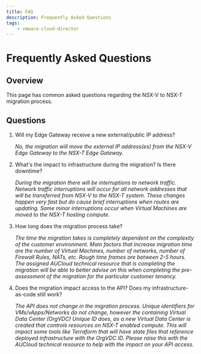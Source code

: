 ```yaml
---
title: FAQ
description: Frequently Asked Questions
tags:
    - vmware-cloud-director
---
```


# Frequently Asked Questions

## Overview

This page has common asked questions regarding the NSX-V to NSX-T migration process.

## Questions

1. Will my Edge Gateway receive a new external/public IP address?

	*No, the migration will move the external IP address(es) from the NSX-V Edge Gateway to the NSX-T Edge Gateway.*

2. What's the impact to infrastructure during the migration? Is there downtime?

	*During the migration there will be interruptions to network traffic.  Network traffic interruptions will occur for all network addresses that will be transferred from NSX-V to the NSX-T system. These changes happen very fast but do cause brief interruptions when routes are updating.  Same minor interruptions occur when Virtual Machines are moved to the NSX-T hosting compute.*

3. How long does the migration process take?

	*The time the migration takes is completely dependent on the complexity of the customer environment.  Main factors that increase migration time are the number of Virtual Machines, number of networks, number of Firewall Rules, NATs, etc.  Rough time frames are between 2-5 hours.  The assigned AUCloud technical resource that is completing the migration will be able to better advise on this when completing the pre-assessment of the migration for the particular customer tenancy.*

4. Does the migration impact access to the API?  Does my infrastructure-as-code still work?

	*The API does not change in the migration process.  Unique identifiers for VMs/vApps/Networks do not change, however the containing Virtual Data Center (OrgVDC) Unique ID does, as a new Virtual Data Center is created that controls resources on NSX-T enabled compute.  This will impact some tools like Terraform that will have state files that reference deployed infrastructure with the OrgVDC ID.  Please raise this with the AUCloud technical resource to help with the impact on your API access.*
